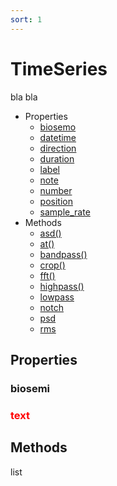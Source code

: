 ```yaml
---
sort: 1
---
```


# TimeSeries

bla bla

* Properties
  * [biosemo]()
  * [datetime]()
  * [direction]()
  * [duration]()
  * [label]()
  * [note]()
  * [number]()
  * [position]()
  * [sample_rate]()
* Methods
  * [asd()]()
  * [at()]()
  * [bandpass()]()
  * [crop()]()
  * [fft()]()
  * [highpass()]()
  * [lowpass]()
  * [notch]()
  * [psd]()
  * [rms]()

## Properties

### biosemi

### <span style="color: red;">text</span>

## Methods

list
